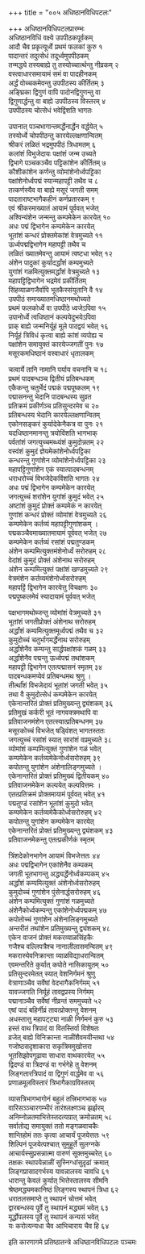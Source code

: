+++
title = "००५ अधिष्ठानविधिपटलः"

+++
अधिष्ठानविधिपटलप्रारम्भः  
अधिष्ठानविधिं वक्ष्ये उपपीठकपूर्वकम्  
आदौ चैव प्रकृत्यूर्ध्वे प्रथमं फलकां कुरु १  
पादान्तरं तदुत्सेधं तदूर्ध्वमुपपीठकम्  
तन्मद्ध्ये तस्यबाह्ये तु तस्योच्चार्त्थन्तु नीव्रकम् २  
वस्त्वाधारसमायामं समं वा पादहीनकम्  
अर्द्धं वोच्चकमेवन्तु उपपीठस्य कीर्तितम् ३  
अङ्घ्रिका द्विगुणं वापि पादोनद्विगुणन्तु वा  
द्विगुणार्द्धन्तु वा बाह्ये उपपीठस्य विस्तरम् ४  
उपपीठस्य चोत्सेधं भवेद्विंशति भागतः

उपानात् पञ्चभागान्तमर्द्धेनार्द्धेन वर्द्धयेत् ५  
तस्योर्ध्वे चोपपीठन्तु कारयेल्लक्षणान्वितम्  
श्रीकरं लळितं भद्रमुपपीठं त्रिधामतम् ६  
कलांशं विभुजेदायः पक्षांशं जन्म उच्यते  
द्विभागे पञ्चकञ्चैव पट्टिकांशेन कीर्तितम् ७  
कौशीकांशेन कर्णन्तु व्योमांशेनोर्ध्वपट्टिका  
पक्षांशेनोर्ध्वपद्मं स्यान्महापट्टी तथैव च ८  
तत्कर्णस्यैव वा बाह्ये मसूरं जगती समम्  
पादताराष्टभागैकहीनं कर्णप्रतारकम् ९  
एवं श्रीकरमाख्यातं आयामं पूर्ववत् भजेत्  
अश्विन्यंशेन जन्मन्तु कम्पमेकेन कारयेत् १०  
अधः पद्मं द्विभागेन कम्पमेकेन कारयेत्  
भूतांशं कन्धरं प्रोक्तमेकांशं वेत्रमुच्यते ११  
ऊर्ध्वपद्मद्विभागेन महापट्टी तथैव च  
लळितं ख्यातमेवन्तु आयामं त्वष्टधा भवेत् १२  
अंशेन पादुकां कुर्यादर्द्धांशं कम्पमुच्यते  
युगांशं गळमित्युक्तमर्द्धांशं वेत्रमुच्यते १३  
महापट्टिद्विभागेन भद्रमेवं प्रकीर्तितम्  
सिंहव्याळगजैर्वापि भूतकैस्संयुतानि वै १४  
उपपीठं समाख्यातमधिष्ठानमथोच्यते  
प्रथमं फलकोर्ध्वे वा उपपीठे ध्वजेऽपिवा १५  
उपानोर्ध्वे त्वधिष्ठानं कल्पयेदुभयेऽपिवा  
प्राक् बाह्ये जन्मनिर्यूहं मूले पादद्वयं भवेत् १६  
निर्यूहं त्रिविधं कृत्वा बाह्ये कांशं व्यपोह्य च  
पक्षांशेन समायुक्तं कारयेज्जगतीं पुनः १७  
मसूरकमधिष्ठानं वस्वाधारं धृतालकम्

चत्वार्ये तानि नामानि पर्याय वचनानि च १८  
प्रथमं पादबन्धञ्च द्वितीयं प्रतिबन्धकम्  
एकैकन्तु चतुर्भेदं पद्मकं पद्मपूष्कलम् १९  
पद्मासनन्तु भेदानि पादबन्धस्य सुव्रत  
प्रतिक्रमं प्रकीर्णञ्च प्रतिसुन्दरमेव च २०  
प्रतिबन्धस्य भेदानि कारयेल्लक्षणान्वितम्  
एकोनसङ्करं कुर्यादेकेनैकत्र वा पुनः २१  
यदधिष्ठानमानन्तु त्रयोविंशति भागभाक्  
पर्वतांशं जगत्युच्चमब्ध्यंशं कुमुदोन्नतम् २२  
वस्वंशं कुमुदं ज्ञेयमेकांशेनोर्ध्वपट्टिका  
कन्धरन्तु गुणांशेन व्योमांशेनोर्ध्वपट्टिका २३  
महापट्टिगुणांशेन एकं स्यात्पादबन्धनम्  
धराधरोच्चं विभजेदेकविंशति भागतः २४  
अधः पद्मं द्विभागेन कम्पमेकेन कारयेत्  
जगत्युच्चं शरांशेन युगांशं कुमुदं भवेत् २५  
अष्टांशं कुमुदं प्रोक्तं कम्पमेकं न कारयेत्  
गुणांशं कन्धरं प्रोक्तं व्योमांशं वेत्रमुच्यते २६  
कम्पमेकेन कर्तव्यं महापट्टीगुणांशकम् ।  
पद्मकञ्चैवमाख्यातमायामं पूर्ववत् भजेत् २७  
कम्पमेकेन कर्तव्यं रसांशं पद्मतुण्डकम्  
अंशेन कम्पमित्युक्तमंशेनोर्ध्वं सरोरुहम् २८  
वेदांशं कुमुदं प्रोक्तं अंशेनाथ सरोरुहम्  
अंशेन कम्पमित्युक्तं पक्षांशं खण्डमुच्यते २९  
वेत्रमंशेन कर्तव्यमंशेनोर्ध्वसरोरुहम्  
महापट्टिं द्विभागेन कारयेत्तु विचक्षणः ३०  
पद्मपुष्कलमेवं स्यादायामं पूर्ववत् भजेत्

पक्षभागमथोब्जन्तु व्योमांशं वेत्रमुच्यते ३१  
भूतांशं जगतीप्रोक्तं अंशेनाथ सरोरुहम्  
अर्द्धांशं कम्पमित्युक्तमूर्ध्वपद्मं तथैव च ३२  
कुमुदोच्चं चतुर्भागमर्द्धेनाथ सरोरुहम्  
अर्द्धांशेनैव कम्पन्तु सार्द्धपक्षांशकं गळम् ३३  
अर्द्धांशेनैव पद्मन्तु ऊर्ध्वपद्मं तथांशकम्  
महापट्टी द्विभागेन एतत्पद्मासनं स्मृतम् ३४  
पादबन्धकमप्येवं प्रतिबन्धमथ श्रुणु ।  
तीर्त्थांंशं विभजेदायं भूतांशं जगती भवेत् ३५  
तथा वै कुमुदोत्सेधं कम्पमेकेन कारयेत्  
एकेनान्तरितं प्रोक्तं प्रतिमुख्यन्तु द्व्यंशकम् ३६  
प्रतिमुखं कर्करी भूतं नागवक्त्रमथापि वा  
प्रतिवाजनमंशेन एतत्स्यात्प्रतिबन्धनम् ३७  
मसूरकोच्चं विभजेत् षड्विंशत् भागतस्ततः  
जगत्युच्चं रसांशं स्यात् सारांशं वप्रमुच्यते ३८  
व्योमांशं कम्पमित्युक्तं गुणांशेन गळं भवेत्  
कम्पमेकेन कर्तव्यमेकेनोर्ध्वसरोरुहम् ३९  
कपोतन्तु युगांशेन अंशेनालिङ्गमुच्यते ।  
एकेनान्तरितं प्रोक्तं प्रतिमुख्यं द्वितीयकम् ४०  
प्रतिवाजनमेकेन कल्पयेत् कल्पवित्तमः ।  
एतत्प्रतिक्रमं प्रोक्तमायामं पूर्ववत् भवेत् ४१  
पद्मतुण्डं रसांशेन भूतांशं कुमुदो भवेत्  
कम्पमेकेन कर्तव्यमेकैकोर्ध्वसरोरुहम् ४२  
कपोतन्तु युगांशेन कम्पमेकेन कारयेत्  
एकेनान्तरितं प्रोक्तं प्रतिमुख्यन्तु द्व्यंशकम् ४३  
प्रतिवाजनमेकन्तु एतत्प्रकीर्णकं स्मृतम्

त्रिंशदेकोनभागेन आयामं विभजेत्ततः ४४  
अधः पद्मद्विभागेन एकांशेनैव कम्पकम्  
जगती भूतभागन्तु अद्ध्यर्द्धेनोर्ध्वकम्पकम् ४५  
अर्द्धांशं कम्पमित्युक्तं अंशेनोर्ध्वसरोरुहम्  
कुमुदोच्चं गुणांशेन पुंसेनार्द्धसरोरुहम् ४६  
अंशेन कम्पमित्युक्तं गुणांशं गळमुच्यते  
अंशेनैकोर्ध्वकम्पन्तु एकांशेनोर्ध्वपद्मकम् ४७  
कपोतोच्चं गुणांशेन अंशेनालिङ्गमुच्यते  
अन्तरीतं तथांशेन प्रतिमुख्यन्तु द्व्यंशकम् ४८  
एकेन वाजनं प्रोक्तं मकरव्याळसिंहकैः  
गजैश्च वल्लिपत्रैश्च नानालीलासमन्वितम् ४९  
मकरास्येवनिक्रान्ता व्याळविद्याधरान्वितम्  
एवमन्तरिते कुर्यात् कपोते नासिकायुतम् ५०  
प्रतिसुन्दरमेतत् स्यात् वेशनिर्गमनं श्रुणु  
वेत्राणाञ्चैव सर्वेषां वेदभागैकनिर्गमम् ५१  
यावज्जगति निर्यूहं तावद्वप्रस्य निर्गमम्  
पद्मानाञ्चैव सर्वेषां नीव्रन्तं सममुच्यते ५२  
एषां पादं बहिर्नीव्रं तावत्प्रोक्तन्तु वेशनम्  
अधस्तात्तु महापट्ट्या नाळी निर्गमनं कुरु ५३  
हस्तं वाथ त्रिपादं वा वितस्तिर्वा विशेषतः  
व्रजेत् बाह्ये विनिक्रान्ता नाळींशैवमयीन्तथा ५४  
गजोष्ठसदृशाकारा सकृत्रिममुखोत्तरा  
भूतसिझोपगूढावा साधारा वाथकारयेत् ५५  
द्विदण्डं वा त्रिदण्डं वा गर्भगेहे तु वेशनम्  
लिङ्गतारत्रिपादं वा द्विगुणं वार्द्धमेव वा ५६  
प्रणाळमूलविस्तारं त्रिभागैकाग्रविस्तरम्

व्यासत्रिभागभागोनं बहुलं तत्त्रिभागभाक् ५७  
वारिसञ्ञ्चारगम्भीरं तारंश्लक्ष्णञ्च झर्झरम्  
अनिम्नोन्नतमाभित्तेस्तदत्यग्रात् क्रमोन्नतम् ५८  
सर्वातोद्य समायुक्तं ततो मङ्गळवाचकैः  
शान्तिहोमं ततः कृत्वा आचार्यं पूजयेत्ततः ५९  
शिल्पिनं पूजयेत्पश्चात् सुमुहूर्ते सुलग्नके  
आचार्यस्सुप्रसन्नात्मा वारुणं सूक्तमुच्चरेत् ६०  
तक्षकः स्थापयेन्नाळीं सुस्निग्धांसुदृढां क्रमात्  
लिङ्गप्रासादगर्भस्य यावन्नालस्य चावधि ६१  
धारान्तु केवलं कुर्यात् भित्तेस्तालस्य सीमनि  
श्रेष्ठमद्ध्यमकानिष्ठं लिङ्गस्य स्थापनं त्रिधा ६२  
धरातलसमाप्ते तु स्थापनं चोत्तमं भवेत्  
द्वारबन्धस्य पूर्वे तु स्थापनं मद्ध्यमं भवेत् ६३  
मूर्द्धोपलस्य पूर्वे तु स्थापनं कन्यसं भवेत्  
यः करोत्यन्यधा चैव आभिचाराय चैव हि ६४

इति कारणागमे प्रतिष्ठातन्त्रे अधिष्ठानविधिपटलः पञ्चमः


